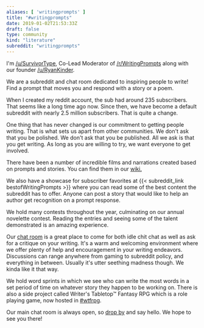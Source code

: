 ```yaml
---
aliases: [ 'writingprompts' ]
title: "#writingprompts"
date: 2019-01-02T21:53:33Z
draft: false
type: community
kind: "literature"
subreddit: "writingprompts"
---
```


I'm [/u/SurvivorType](http://www.reddit.com/user/survivortype), Co-Lead Moderator of [/r/WritingPrompts](http://www.reddit.com/r/WritingPrompts/) along with our founder [/u/RyanKinder](http://www.reddit.com/user/RyanKinder).

We are a subreddit and chat room dedicated to inspiring people to write! Find a prompt that moves you and respond with a story or a poem.

When I created my reddit account, the sub had around 235 subscribers. That seems like a long time ago now.  Since then, we have become a default subreddit with nearly 2.5 million subscribers. That is quite a change.

One thing that has never changed is our commitment to getting people writing. That is what sets us apart from other communities. We don't ask that you be polished. We don't ask that you be published. All we ask is that you get writing. As long as you are willing to try, we want everyone to get involved.

There have been a number of incredible films and narrations created based on prompts and stories. You can find them in our [wiki.](http://www.reddit.com/r/WritingPrompts/wiki/multimedia)

We also have a showcase for subscriber favorites at {{< subreddit_link bestofWritingPrompts >}} where you can read some of the best content the subreddit has to offer. Anyone can post a story that would like to help an author get recognition on a prompt response.

We hold many contests throughout the year, culminating on our annual novelette contest. Reading the entries and seeing some of the talent demonstrated is an amazing experience.

Our [chat room](https://kiwiirc.com/client/irc.snoonet.org/writingprompts) is a great place to come for both idle chit chat as well as ask for a critique on your writing. It's a warm and welcoming environment where we offer plenty of help and encouragement in your writing endeavors. Discussions can range anywhere from gaming to subreddit policy, and everything in between. Usually it's utter seething madness though. We kinda like it that way.

We hold word sprints in which we see who can write the most words in a set period of time on whatever story they happen to be working on. There is also a side project called Writer's Tabletop™ Fantasy RPG which is a role playing game, now hosted in [#wtfrpg](http://webchat.snoonet.org/wtfrpg).

Our main chat room is always open, so [drop by](http://webchat.snoonet.org/writingprompts) and say hello. We hope to see you there!
